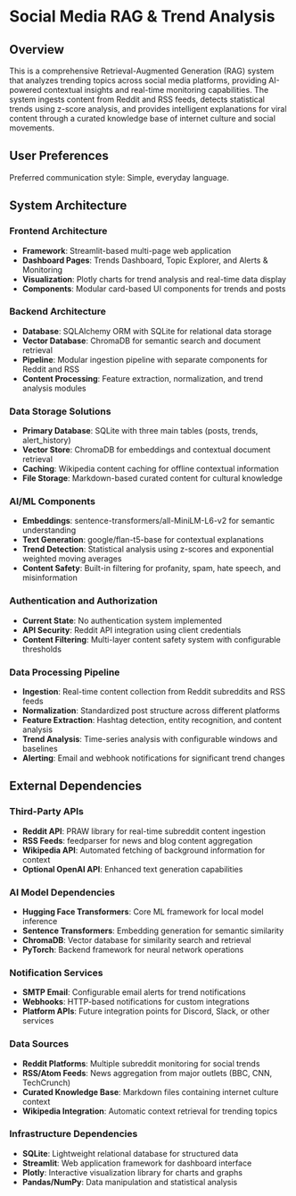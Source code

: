 # Social Media RAG & Trend Analysis

## Overview

This is a comprehensive Retrieval-Augmented Generation (RAG) system that analyzes trending topics across social media platforms, providing AI-powered contextual insights and real-time monitoring capabilities. The system ingests content from Reddit and RSS feeds, detects statistical trends using z-score analysis, and provides intelligent explanations for viral content through a curated knowledge base of internet culture and social movements.

## User Preferences

Preferred communication style: Simple, everyday language.

## System Architecture

### Frontend Architecture
- **Framework**: Streamlit-based multi-page web application
- **Dashboard Pages**: Trends Dashboard, Topic Explorer, and Alerts & Monitoring
- **Visualization**: Plotly charts for trend analysis and real-time data display
- **Components**: Modular card-based UI components for trends and posts

### Backend Architecture
- **Database**: SQLAlchemy ORM with SQLite for relational data storage
- **Vector Database**: ChromaDB for semantic search and document retrieval
- **Pipeline**: Modular ingestion pipeline with separate components for Reddit and RSS
- **Content Processing**: Feature extraction, normalization, and trend analysis modules

### Data Storage Solutions
- **Primary Database**: SQLite with three main tables (posts, trends, alert_history)
- **Vector Store**: ChromaDB for embeddings and contextual document retrieval
- **Caching**: Wikipedia content caching for offline contextual information
- **File Storage**: Markdown-based curated content for cultural knowledge

### AI/ML Components
- **Embeddings**: sentence-transformers/all-MiniLM-L6-v2 for semantic understanding
- **Text Generation**: google/flan-t5-base for contextual explanations
- **Trend Detection**: Statistical analysis using z-scores and exponential weighted moving averages
- **Content Safety**: Built-in filtering for profanity, spam, hate speech, and misinformation

### Authentication and Authorization
- **Current State**: No authentication system implemented
- **API Security**: Reddit API integration using client credentials
- **Content Filtering**: Multi-layer content safety system with configurable thresholds

### Data Processing Pipeline
- **Ingestion**: Real-time content collection from Reddit subreddits and RSS feeds
- **Normalization**: Standardized post structure across different platforms
- **Feature Extraction**: Hashtag detection, entity recognition, and content analysis
- **Trend Analysis**: Time-series analysis with configurable windows and baselines
- **Alerting**: Email and webhook notifications for significant trend changes

## External Dependencies

### Third-Party APIs
- **Reddit API**: PRAW library for real-time subreddit content ingestion
- **RSS Feeds**: feedparser for news and blog content aggregation
- **Wikipedia API**: Automated fetching of background information for context
- **Optional OpenAI API**: Enhanced text generation capabilities

### AI Model Dependencies
- **Hugging Face Transformers**: Core ML framework for local model inference
- **Sentence Transformers**: Embedding generation for semantic similarity
- **ChromaDB**: Vector database for similarity search and retrieval
- **PyTorch**: Backend framework for neural network operations

### Notification Services
- **SMTP Email**: Configurable email alerts for trend notifications
- **Webhooks**: HTTP-based notifications for custom integrations
- **Platform APIs**: Future integration points for Discord, Slack, or other services

### Data Sources
- **Reddit Platforms**: Multiple subreddit monitoring for social trends
- **RSS/Atom Feeds**: News aggregation from major outlets (BBC, CNN, TechCrunch)
- **Curated Knowledge Base**: Markdown files containing internet culture context
- **Wikipedia Integration**: Automatic context retrieval for trending topics

### Infrastructure Dependencies
- **SQLite**: Lightweight relational database for structured data
- **Streamlit**: Web application framework for dashboard interface
- **Plotly**: Interactive visualization library for charts and graphs
- **Pandas/NumPy**: Data manipulation and statistical analysis